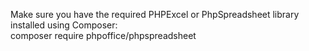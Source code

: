 Make sure you have the required PHPExcel or PhpSpreadsheet library installed using Composer:<br> composer require phpoffice/phpspreadsheet
